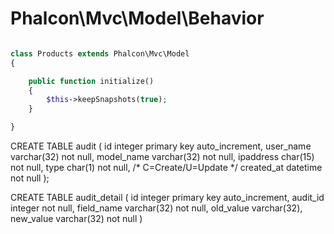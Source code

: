 
Phalcon\Mvc\Model\Behavior
==========================

```php

class Products extends Phalcon\Mvc\Model
{

    public function initialize()
    {
        $this->keepSnapshots(true);
    }

}
```

CREATE TABLE audit (
    id integer primary key auto_increment,
    user_name varchar(32) not null,
    model_name varchar(32) not null,
    ipaddress char(15) not null,
    type char(1) not null, /* C=Create/U=Update */
    created_at datetime not null
);

CREATE TABLE audit_detail (
    id integer primary key auto_increment,
    audit_id integer not null,
    field_name varchar(32) not null,
    old_value varchar(32),
    new_value varchar(32) not null
)

